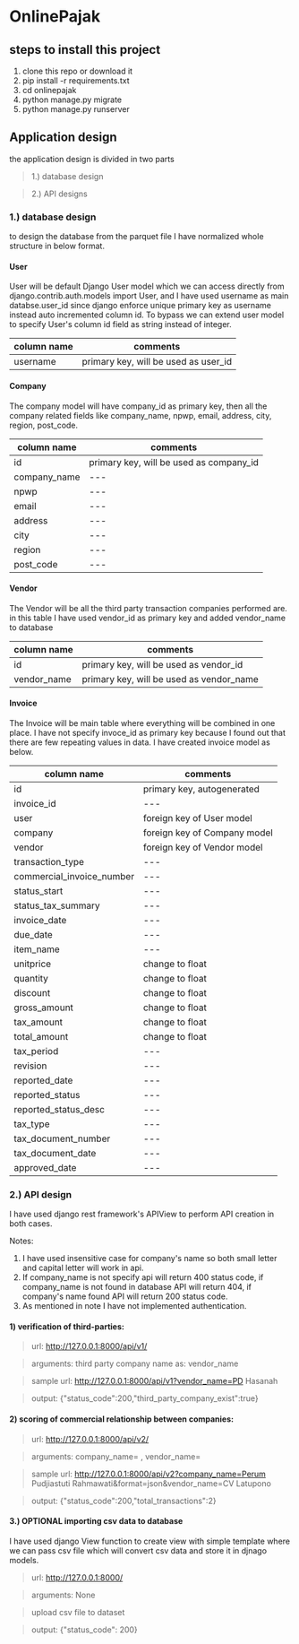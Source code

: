 # OnlinePajak

## steps to install this project

1.  clone this repo or download it
2.  pip install -r requirements.txt
3.  cd onlinepajak
4.  python manage.py migrate
5.  python manage.py runserver

## Application design

the application design is divided in two parts 

> 1.) database design
     
> 2.) API designs

### 1.) database design

to design the database from the parquet file I have normalized whole structure in below format.

#### User
User will be default Django User model which we can access directly from django.contrib.auth.models import User, and I have used username as main databse.user_id since django enforce unique primary key as username instead auto incremented column id. To bypass we can extend user model to specify User's column id field as string instead of integer.

column name | comments | 
--- | --- |
username | primary key, will be used as user_id | 


#### Company
The company model will have company_id as primary key, then all the company related fields like company_name, npwp, email, address, city, region, post_code. 

column name | comments | 
--- | --- |
id | primary key, will be used as company_id |
company_name | --- |
npwp | --- |
email | --- |
address | --- |
city | --- |
region | --- |
post_code | --- |

#### Vendor
The Vendor will be all the third party transaction companies performed are. in this table I have used vendor_id as primary key and added vendor_name to database

column name | comments | 
--- | --- |
id | primary key, will be used as vendor_id | 
vendor_name | primary key, will be used as vendor_name | 

#### Invoice
The Invoice will be main table where everything will be combined in one place. I have not specify invoce_id as primary key because I found out that there are few repeating values in data. I have created invoice model as below.

column name | comments | 
--- | --- |
id | primary key, autogenerated |
invoice_id | --- |
user | foreign key of User model |
company | foreign key of Company model |
vendor | foreign key of Vendor model |
transaction_type | --- |
commercial_invoice_number | --- |
status_start | --- |
status_tax_summary | --- |
invoice_date | --- |
due_date | --- |
item_name | --- |
unitprice | change to float |
quantity | change to float |
discount | change to float |
gross_amount | change to float |
tax_amount | change to float |
total_amount | change to float |
tax_period | --- |
revision | --- |
reported_date | --- |
reported_status | --- |
reported_status_desc | --- |
tax_type | --- |
tax_document_number | --- |
tax_document_date | --- |
approved_date | --- |

### 2.) API design

I have used django rest framework's APIView to perform API creation in both cases.

Notes:

1) I have used insensitive case for company's name so both small letter and capital letter will work in api.
2) If company_name is not specify api will return 400 status code, if company_name is not found in database API will return 404, if company's name found API will return 200 status code.
3) As mentioned in note I have not implemented authentication.

#### 1) verification of third-parties:

> url: http://127.0.0.1:8000/api/v1/

>arguments: third party company name as: vendor_name

>sample url: http://127.0.0.1:8000/api/v1?vendor_name=PD Hasanah

> output: {"status_code":200,"third_party_company_exist":true}

#### 2)  scoring of commercial relationship between companies:

> url: http://127.0.0.1:8000/api/v2/

>arguments: company_name= , vendor_name=

>sample url: http://127.0.0.1:8000/api/v2?company_name=Perum Pudjiastuti Rahmawati&format=json&vendor_name=CV Latupono

> output: {"status_code":200,"total_transactions":2}

#### 3.) OPTIONAL importing csv data to database

I have used django View function to create view with simple template where we can pass csv file which will convert csv data and store it in djnago models.

> url: http://127.0.0.1:8000/

>arguments: None

> upload csv file to dataset

> output: {"status_code": 200}
